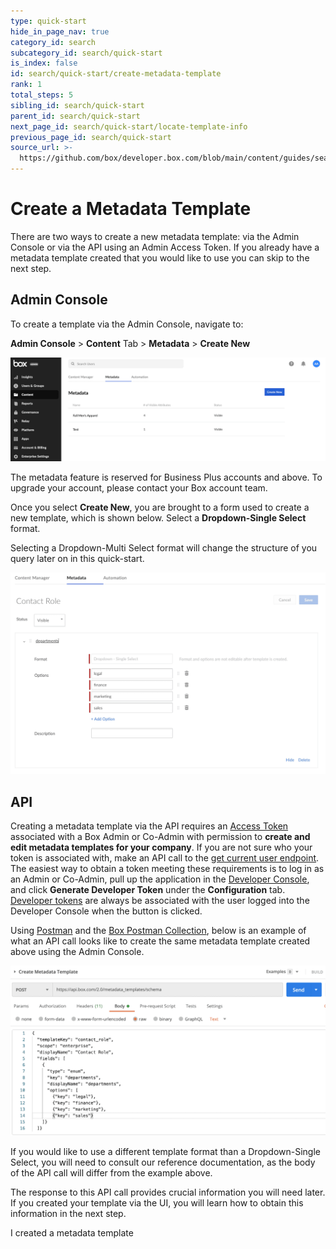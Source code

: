 ```yaml
---
type: quick-start
hide_in_page_nav: true
category_id: search
subcategory_id: search/quick-start
is_index: false
id: search/quick-start/create-metadata-template
rank: 1
total_steps: 5
sibling_id: search/quick-start
parent_id: search/quick-start
next_page_id: search/quick-start/locate-template-info
previous_page_id: search/quick-start
source_url: >-
  https://github.com/box/developer.box.com/blob/main/content/guides/search/quick-start/1-create-metadata-template.md
---
```

# Create a Metadata Template

There are two ways to create a new metadata template: via the Admin Console or
via the API using an Admin Access Token. If you already have a metadata template
created that you would like to use you can skip to the next step.

## Admin Console

To create a template via the Admin Console, navigate to:

**Admin Console** > **Content** Tab > **Metadata** > **Create New**

<ImageFrame center>

![Create Metadata Template](./images/create-template.png)

</ImageFrame>

<Message warning>

The metadata feature is reserved for Business Plus accounts and above. To
upgrade your account, please contact your Box account team.

</Message>

Once you select **Create New**, you are brought to a form used to create a new
template, which is shown below. Select a **Dropdown-Single Select** format.

<Message warning>

Selecting a Dropdown-Multi Select format will change the structure of you query
later on in this quick-start.

</Message>

<ImageFrame center>

![Metadata Template Form](./images/template-form.png)

</ImageFrame>

## API

Creating a metadata template via the API requires an [Access Token][at]
associated with a Box Admin or Co-Admin with permission to
**create and edit metadata templates for your company**. If you are not sure
who your token is associated with, make an API call to the
[get current user endpoint][current-user]. The easiest way to obtain a token
meeting these requirements is to log in as an Admin or Co-Admin, pull up the
application in the [Developer Console][dc], and click
**Generate Developer Token** under the **Configuration** tab.
[Developer tokens][dt] are always be associated with the user logged into the
Developer Console when the button is clicked.

Using [Postman][postman] and the [Box Postman Collection][post-collab], below is
an example of what an API call looks like to create the same metadata template
created above using the Admin Console.

<ImageFrame center>

![Create Template API Call](./images/create-call.png)

</ImageFrame>

<Message tip>

If you would like to use a different template format than a Dropdown-Single
Select, you will need to consult our reference documentation, as the body of the
API call will differ from the example above.

</Message>

The response to this API call provides crucial information you will need later.
If you created your template via the UI, you will learn how to obtain this
information in the next step.

<Next>

I created a metadata template

</Next>

[at]: g://authentication/tokens
[current-user]: e://get-users-me
[dc]: https://account.box.com/developers/console
[dt]: g://authentication/tokens/developer-tokens
[postman]: https://postman.com/
[post-collab]: g://tooling/postman